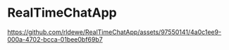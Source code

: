 # RealTimeChatApp


https://github.com/rldewe/RealTimeChatApp/assets/97550141/4a0c1ee9-000a-4702-bcca-01bee0bf69b7

